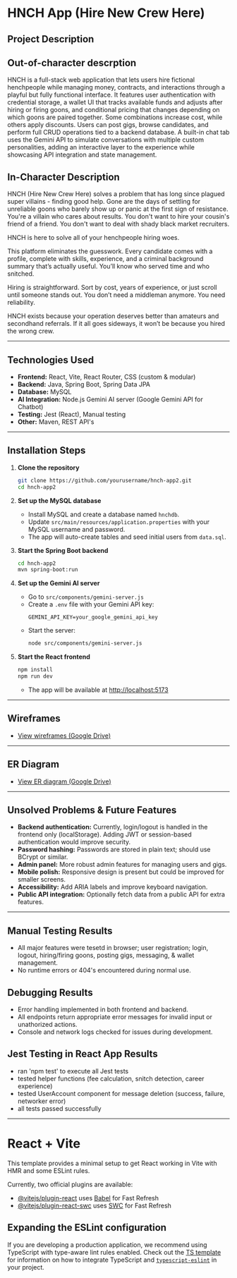 # HNCH App (Hire New Crew Here)

## Project Description

## Out-of-character descrption
HNCH is a full-stack web application that lets users hire fictional henchpeople while managing money, contracts, and interactions through a playful but fully functional interface. It features user authentication with credential storage, a wallet UI that tracks available funds and adjusts after hiring or firing goons, and conditional pricing that changes depending on which goons are paired together. Some combinations increase cost, while others apply discounts. Users can post gigs, browse candidates, and perform full CRUD operations tied to a backend database. A built-in chat tab uses the Gemini API to simulate conversations with multiple custom personalities, adding an interactive layer to the experience while showcasing API integration and state management.

## In-Character Description
HNCH (Hire New Crew Here) solves a problem that has long since plagued super villains - finding good help. Gone are the days of settling for unreliable goons who barely show up or panic at the first sign of resistance. You're a villain who cares about results. You don't want to hire your cousin's friend of a friend. You don't want to deal with shady black market recruiters.

HNCH is here to solve all of your henchpeople hiring woes.

This platform eliminates the guesswork. Every candidate comes with a profile, complete with skills, experience, and a criminal background summary that’s actually useful. You’ll know who served time and who snitched.

Hiring is straightforward. Sort by cost, years of experience, or just scroll until someone stands out. You don’t need a middleman anymore. You need reliability.

HNCH exists because your operation deserves better than amateurs and secondhand referrals. If it all goes sideways, it won’t be because you hired the wrong crew.

------

## Technologies Used

- **Frontend:** React, Vite, React Router, CSS (custom & modular)
- **Backend:** Java, Spring Boot, Spring Data JPA
- **Database:** MySQL
- **AI Integration:** Node.js Gemini AI server (Google Gemini API for Chatbot)
- **Testing:** Jest (React), Manual testing
- **Other:** Maven, REST API's

------

## Installation Steps

1. **Clone the repository**
   ```sh
   git clone https://github.com/yourusername/hnch-app2.git
   cd hnch-app2
   ```

2. **Set up the MySQL database**
   - Install MySQL and create a database named `hnchdb`.
   - Update `src/main/resources/application.properties` with your MySQL username and password.
   - The app will auto-create tables and seed initial users from `data.sql`.

3. **Start the Spring Boot backend**
   ```sh
   cd hnch-app2
   mvn spring-boot:run
   ```

4. **Set up the Gemini AI server**
   - Go to `src/components/gemini-server.js`
   - Create a `.env` file with your Gemini API key:
     ```
     GEMINI_API_KEY=your_google_gemini_api_key
     ```
   - Start the server:
     ```sh
     node src/components/gemini-server.js
     ```

5. **Start the React frontend**
   ```sh
   npm install
   npm run dev
   ```
   - The app will be available at [http://localhost:5173](http://localhost:5173)

------

## Wireframes

- [View wireframes (Google Drive)](https://drive.google.com/file/d/1gG_k6nwxRLm6LEPiEsL46inYkSyeeGXi/view?usp=sharing)

------

## ER Diagram

- [View ER diagram (Google Drive)](https://docs.google.com/document/d/1nNNy5MtXPg8vz8Mj7SaQBxTrZiQ2oGplDOd9HRUoFpY/edit?usp=sharing)

------

## Unsolved Problems & Future Features

- **Backend authentication:** Currently, login/logout is handled in the frontend only (localStorage). Adding JWT or session-based authentication would improve security.
- **Password hashing:** Passwords are stored in plain text; should use BCrypt or similar.
- **Admin panel:** More robust admin features for managing users and gigs.
- **Mobile polish:** Responsive design is present but could be improved for smaller screens.
- **Accessibility:** Add ARIA labels and improve keyboard navigation.
- **Public API integration:** Optionally fetch data from a public API for extra features.

------

## Manual Testing Results
- All major features were tesetd in browser; user registration; login, logout, hiring/firing goons, posting gigs, messaging, & wallet management.
- No runtime errors or 404's encountered during normal use.

## Debugging Results
- Error handling implemented in both frontend and backend.
- All endpoints return appropriate error messages for invalid input or unathorized actions.
- Console and network logs checked for issues during development.

## Jest Testing in React App Results
- ran 'npm test' to execute all Jest tests
- tested helper functions (fee calculation, snitch detection, career experience)
- tested UserAccount component for message deletion (success, failure, networker error)
- all tests passed successfully

------

# React + Vite

This template provides a minimal setup to get React working in Vite with HMR and some ESLint rules.

Currently, two official plugins are available:

- [@vitejs/plugin-react](https://github.com/vitejs/vite-plugin-react/blob/main/packages/plugin-react) uses [Babel](https://babeljs.io/) for Fast Refresh
- [@vitejs/plugin-react-swc](https://github.com/vitejs/vite-plugin-react/blob/main/packages/plugin-react-swc) uses [SWC](https://swc.rs/) for Fast Refresh

## Expanding the ESLint configuration

If you are developing a production application, we recommend using TypeScript with type-aware lint rules enabled. Check out the [TS template](https://github.com/vitejs/vite/tree/main/packages/create-vite/template-react-ts) for information on how to integrate TypeScript and [`typescript-eslint`](https://typescript-eslint.io) in your project.